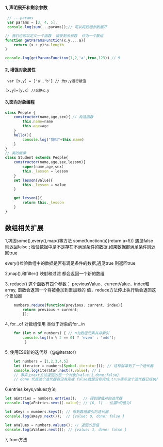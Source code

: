 #### 1, 声明展开和剩余参数
```javascript
 // ...params
 var params = [3, 4, 5];
 console.log(sum(...params));// 可以将数组参数展开

// 我们也可以定义一个函数  接受剩余参数  作为一个数组
function getParamsFunction(x,y,...a){
    return (x + y)*a.length
}

console.log(getParamsFunction(1,2,'a',true,123)) // 9

```
#### 2, 增强对象属性
` var [x,y] = ['a','b'] // 为x,y进行赋值`

`[x,y]=[y,x] //交换x,y`

#### 3,面向对象编程
```javascript
class People {
    constructor(name,age,sex){ // 构造函数
        this.name=name
        this.age=age
    }
    hello(){
        console.log("我叫"+this.name)
    }
}
// 类的继承
class Student extends People{
    constructor(name,age,sex,lesson){
        super(name,age,sex)
        this._lesson = lesson
    }
    set lesson(value){
        this._lesson = value
    }

    get lesson(){
        return this._lesson
    }
}
```

## 数组相关扩展
1,巩固some(),every(),map()等方法
some(function(a){return a>5}) 遇见false  则返回false ;
检验数据中是不是存在不满足条件的数据,如果数据都满足条件则返回true

every()检验数组中的数据是否有满足条件的数据,遇见true  则返回true

2,map(),和filter() 映射和过滤 都会返回一个新的数组

3, reduce() 这个函数有四个参数： previousValue、currentValue、index和array,
函数会返回一个将被叠加到累加器的 值，reduce方法停止执行后会返回这个累加器
```javascript
    numbers.reduce(function(previous, current, index){   
        return previous + current; 
        });
```

4, for...of 对数组使用 类似于对象的for...in
```javascript
    for (let n of numbers) { // n为数组元素并非索引   
        console.log((n % 2 == 0) ? 'even' : 'odd');
         } 
```

5, 使用ES6新的迭代器（@@iterator）
```javascript
    let numbers = [1,2,3,4,5]
    let iterator = numbers[Symbol.iterator](); // 这样就拿到了一个迭代器
    console.log(iterator.next().value); // 1
    // 事实上next方法返回的是一个对象{value:1,done:false}
    // done 代表这个迭代器有没有完成 false就是没有完成,true表示这个迭代器已经执行完成了

```

6,entries,keys,values方法
```javascript
let aEntries = numbers.entries();   // 得到键值对的迭代器 
console.log(aEntries.next().value); // [0, 1] - 位置0的值为1 

let aKeys = numbers.keys(); // 得到数组索引的迭代器 
console.log(aKeys.next());  // {value: 0, done: false } 

let aValues = numbers.values(); // 返回的是值
console.log(aValues.next()); // {value: 1, done: false } 
```
7, from方法
```javascript

```
